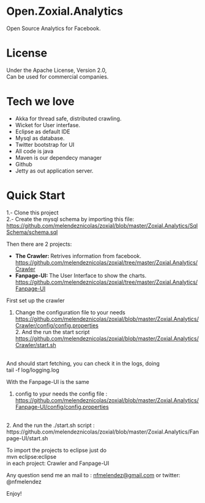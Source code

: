 Open.Zoxial.Analytics
======================

Open Source Analytics for Facebook.

License
===============
Under the Apache License, Version 2.0,  
Can be used for commercial companies.

Tech we love
===================
* Akka for thread safe, distributed crawling.
* Wicket for User interfase.
* Eclipse as default IDE
* Mysql as database.
* Twitter bootstrap for UI
* All code is java
* Maven is our dependecy manager
* Github
* Jetty as out application server.

Quick Start
===================
1.- Clone this project <br>
2.- Create the  mysql schema by importing this file: https://github.com/melendeznicolas/zoxial/blob/master/Zoxial.Analytics/SqlSchema/schema.sql

Then there are 2 projects:
 * <b>The Crawler: </b> Retrives information from facebook.
https://github.com/melendeznicolas/zoxial/tree/master/Zoxial.Analytics/Crawler
 * <b>Fanpage-UI: </b>The User Interface to show the charts.
https://github.com/melendeznicolas/zoxial/tree/master/Zoxial.Analytics/Fanpage-UI

First set up the crawler<br>
1. Change the configuration file to your needs <br>
https://github.com/melendeznicolas/zoxial/blob/master/Zoxial.Analytics/Crawler/config/config.properties
<br>2. And the run the start script
https://github.com/melendeznicolas/zoxial/blob/master/Zoxial.Analytics/Crawler/start.sh
<br>
And should start fetching, you can check it in the logs, doing <br>
tail -f log/logging.log
<br>

With the Fanpage-UI is the same <br>
1. config to ypur needs the config file : <br>
https://github.com/melendeznicolas/zoxial/blob/master/Zoxial.Analytics/Fanpage-UI/config/config.properties
<br>
2. And the run the ./start.sh script : <br>
https://github.com/melendeznicolas/zoxial/blob/master/Zoxial.Analytics/Fanpage-UI/start.sh
<br>

To import the projects to eclipse just do <br>
mvn eclipse:eclipse <br>in each project: Crawler and Fanpage-UI<br>

Any question send me an mail to : nfmelendez@gmail.com or twitter: @nfmelendez


Enjoy!

